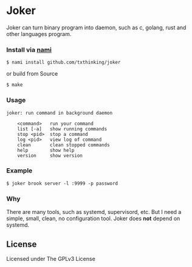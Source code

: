 # Joker

Joker can turn binary program into daemon, such as c, golang, rust and other languages program.

### Install via [nami](https://github.com/txthinking/nami)

```
$ nami install github.com/txthinking/joker
```

or build from Source

```
$ make
```

### Usage

    joker: run command in background daemon

    	<command>   run your command
    	list [-a]   show running commands
    	stop <pid>  stop a command
    	log <pid>   view log of command
    	clean       clean stopped commands
    	help        show help
    	version     show version

### Example

    $ joker brook server -l :9999 -p password

### Why

There are many tools, such as systemd, supervisord, etc.
But I need a simple, small, clean, no configuration tool. Joker does **not** depend on systemd.

## License

Licensed under The GPLv3 License

